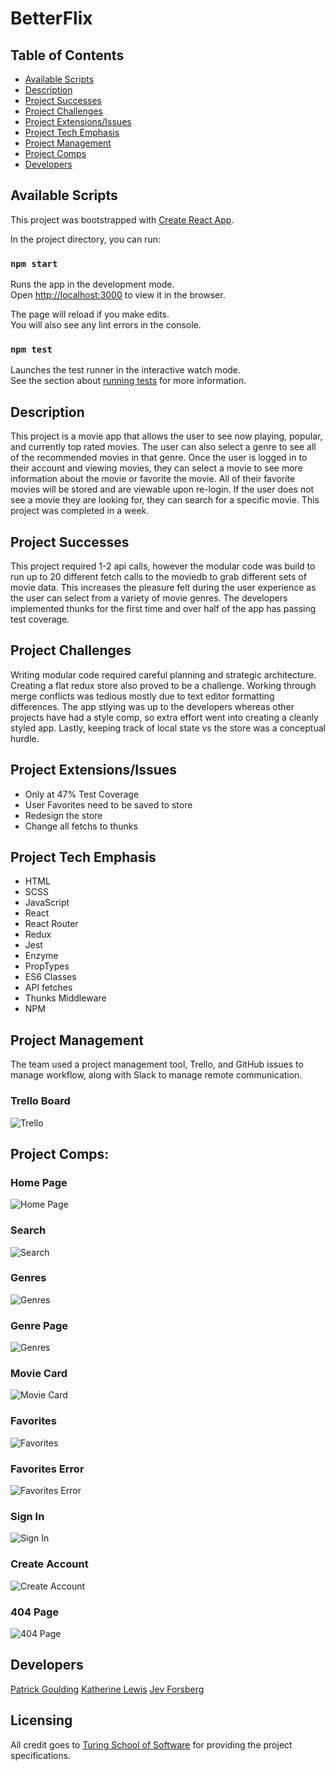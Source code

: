 # BetterFlix


## Table of Contents
* [Available Scripts](#Available-Scripts)
* [Description](#Description)
* [Project Successes](Project-Successes)
* [Project Challenges](Project-Challenges)
* [ Project Extensions/Issues](Project-Extensions/Issues)
* [Project Tech Emphasis](Project-Tech-Emphasis)
* [Project Management](Project-Management)
* [Project Comps](Project-Comps)
* [Developers](Developers)

## Available Scripts

This project was bootstrapped with [Create React App](https://github.com/facebook/create-react-app).

In the project directory, you can run:

### `npm start`

Runs the app in the development mode.<br>
Open [http://localhost:3000](http://localhost:3000) to view it in the browser.

The page will reload if you make edits.<br>
You will also see any lint errors in the console.

### `npm test`

Launches the test runner in the interactive watch mode.<br>
See the section about [running tests](https://facebook.github.io/create-react-app/docs/running-tests) for more information.

## Description

This project is a movie app that allows the user to see now playing, popular, and currently top rated movies. The user can also select a genre to see all of the recommended movies in that genre. Once the user is logged in to their account and viewing movies, they can select a movie to see more information about the movie or favorite the movie. All of their favorite movies will be stored and are viewable upon re-login. If the user does not see a movie they are looking for, they can search for a specific movie. This project was completed in a week.

## Project Successes

This project required 1-2 api calls, however the modular code was build to run up to 20 different fetch calls to the moviedb to grab different sets of movie data. This increases the pleasure felt during the user experience as the user can select from a variety of movie genres. The developers implemented thunks for the first time and over half of the app has passing test coverage.

## Project Challenges

Writing modular code required careful planning and strategic architecture. Creating a flat redux store also proved to be a challenge. Working through merge conflicts was tedious mostly due to text editor formatting differences. The app stlying was up to the developers whereas other projects have had a style comp, so extra effort went into creating a cleanly styled app. Lastly, keeping track of local state vs the store was a conceptual hurdle.


## Project Extensions/Issues

* Only at 47% Test Coverage
* User Favorites need to be saved to store
* Redesign the store
* Change all fetchs to thunks

## Project Tech Emphasis

* HTML
* SCSS
* JavaScript
* React
* React Router
* Redux
* Jest
* Enzyme
* PropTypes
* ES6 Classes
* API fetches
* Thunks Middleware
* NPM

## Project Management

The team used a project management tool, Trello, and GitHub issues to manage workflow, along with Slack to manage remote communication.

### Trello Board

![Trello]()

## Project Comps:

### Home Page

![Home Page](./src/images/HomePage.png)

### Search

![Search](./src/images/SearchPage.png)

### Genres

![Genres](./src/images/GenrePage.png)

### Genre Page

![Genres](./src/images/GenreSpecificPage.png)

### Movie Card

![Movie Card](./src/images/MovieCardPage.png)

### Favorites

![Favorites](./src/images/FavoritesPages.png)

### Favorites Error

![Favorites Error](./src/images/FavoriteError.png)

### Sign In

![Sign In](./src/images/SignUpPage.png)

### Create Account

![Create Account](./src/images/CreateAccount.png)

### 404 Page

![404 Page](./src/images/404Page.png)


## Developers

[Patrick Goulding](https://github.com/pgoulding)
[Katherine Lewis](https://github.com/kalex19)
[Jev Forsberg](https://github.com/baldm0mma)

## Licensing

All credit goes to <a href="turing.io">Turing School of Software</a> for providing the project specifications.
